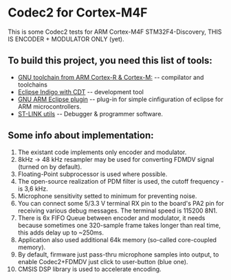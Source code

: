 Codec2 for Cortex-M4F
==========
This is some Codec2 tests for ARM Cortex-M4F STM32F4-Discovery, THIS IS ENCODER + MODULATOR ONLY (yet).


To build this project, you need this list of tools:
------------

* [GNU toolchain from ARM Cortex-R & Cortex-M:](https://launchpad.net/gcc-arm-embedded) -- compilator and toolchains
* [Eclipse Indigo with CDT](http://www.eclipse.org/downloads/packages/eclipse-ide-cc-developers-includes-incubating-components/indigosr2) -- development tool
* [GNU ARM Eclipse plugin](http://gnuarmeclipse.livius.net/blog/) -- plug-in for simple cinfiguration of eclipse for ARM microcontrollers.
* [ST-LINK utils](http://github.com/texane/stlink) -- Debugger & programmer software.


Some info about implementation:
------------

1. The existant code implements only encoder and modulator.
2. 8kHz -> 48 kHz resampler may be used for converting FDMDV signal (turned on by default).
3. Floating-Point subprocessor is used where possible.
4. The open-source realization of PDM filter is used, the cutoff frequency - is 3,6 kHz.
5. Microphone sensitivity setted to minimum for preventing noise.
6. You can connect some 5/3.3 V terminal RX pin to the board's PA2 pin for receiving various debug messages. The terminal speed is 115200 8N1.
7. There is 6x FIFO Queue between encoder and modulator, it needs because sometimes one 320-sample frame takes longer than real time, this adds delay up to ~250ms.
8. Application also used additional 64k memory (so-called core-coupled memory).
9. By default, firmware just pass-thru microphone samples into output, to enable Codec2+FDMDV just click to user-button (blue one).
10. CMSIS DSP library is used to accelerate encoding.
